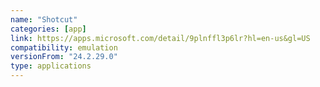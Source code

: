 ```yaml
---
name: "Shotcut"
categories: [app]
link: https://apps.microsoft.com/detail/9plnffl3p6lr?hl=en-us&gl=US
compatibility: emulation
versionFrom: "24.2.29.0"
type: applications
---
```



